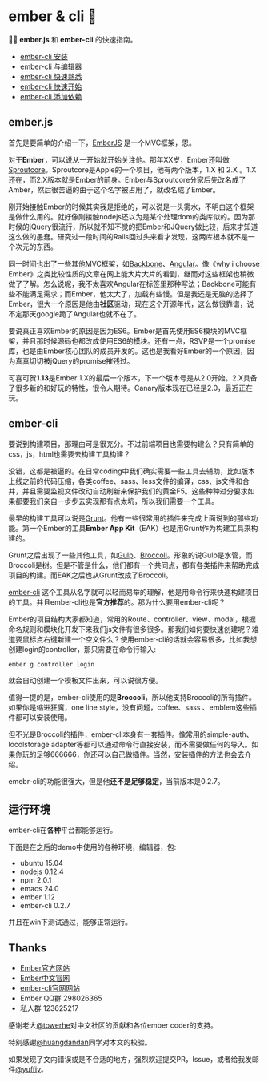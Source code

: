 ember & cli :kiss: 
========

:sunflower::sunflower: **ember.js** 和 **ember-cli** 的快速指南。

* [ember-cli 安装](https://github.com/yuffiy/book/tree/master/01_ember-cli_install/README.md)
* [ember-cli 与编辑器](https://github.com/yuffiy/book/tree/master/02_ember-cli_editor/README.md)
* [ember-cli 快速熟悉](https://github.com/yuffiy/book/tree/master/03_ember-cli_start/README.md)
* [ember-cli 快速开始](https://github.com/yuffiy/book/tree/master/04_ember-cli_demo/README.md)
* [ember-cli 添加依赖](https://github.com/yuffiy/book/blob/master/05_ember-cli_brocfile/README.md)

## ember.js

首先是要简单的介绍一下，[EmberJS](emberjs.com) 是一个MVC框架，恩。

对于**Ember**，可以说从一开始就开始关注他。那年XX岁，Ember还叫做[Sproutcore](http://sproutcore.org)。Sproutcore是Apple的一个项目，他有两个版本，1.X 和 2.X 。1.X还在，而2.X版本就是Ember的前身。Ember与Sproutcore分家后先改名成了Amber，然后很苦逼的由于这个名字被占用了，就改名成了Ember。

刚开始接触Ember的时候其实我是拒绝的，可以说是一头雾水，不明白这个框架是做什么用的。就好像刚接触nodejs还以为是某个处理dom的类库似的。因为那时候的jQuery很流行，所以就不知不觉的把Ember和JQuery做比较，后来才知道这么做的愚蠢。研究过一段时间的Rails回过头来看才发现，这两库根本就不是一个次元的东西。

同一时间也出了一些其他MVC框架，如[Backbone](http://backbonejs.org)、[Angular](http://angularjs.org)。像《why i choose Ember》之类比较性质的文章在网上能大片大片的看到，继而对这些框架也稍微做了了解。怎么说呢，我不太喜欢Angular在标签里那种写法；Backbone可能有些不能满足需求；而Ember，他太大了，加载有些慢。但是我还是无脑的选择了Ember，很大一个原因是他由**社区**驱动，现在这个开源年代，这么做很靠谱，说不定那天google跪了Angular也就不在了。

要说真正喜欢Ember的原因是因为ES6。Ember是首先使用ES6模块的MVC框架，并且那时候源码也都改成使用ES6的模块。还有一点，RSVP是一个promise库，也是由Ember核心团队的成员开发的。这也是我看好Ember的一个原因，因为真真切切被jQuery的promise摧残过。

可喜可贺**1.13**是Ember 1.X的最后一个版本，下一个版本号是从2.0开始。2.X具备了很多新的和好玩的特性，很令人期待。Canary版本现在已经是2.0，最近正在玩。

## ember-cli

要说到构建项目，那理由可是很充分。不过前端项目也需要构建么？只有简单的css，js，html也需要去构建工具构建？

没错，这都是被逼的。在日常coding中我们确实需要一些工具去辅助，比如版本上线之前的代码压缩，各类coffee、sass、less文件的编译，css、js文件和合并，并且需要监视文件改动自动刷新来保护我们的黄金F5。这些种种过分要求如果都要我们亲自一步步去实现那有点太坑，所以我们需要一个工具。

最早的构建工具可以说是[Grunt](http://gruntjs.com)。他有一些很常用的插件来完成上面说到的那些功能。第一个Ember的工具**Ember App Kit**（EAK）也是用Grunt作为构建工具来构建的。

Grunt之后出现了一些其他工具，如[Gulp](http://gulpjs.com)、[Broccoli](https://github.com/broccolijs/broccoli)。形象的说Gulp是水管，而Broccoli是树。但是不管是什么，他们都有一个共同点，都有各类插件来帮助完成项目的构建。而EAK之后也从Grunt改成了Broccoli。

[ember-cli](http://ember-cli.com) 这个工具从名字就可以轻而易举的理解，他是用命令行来快速构建项目的工具。并且ember-cli也是**官方推荐**的。那为什么要用ember-cli呢？

Ember的项目结构大家都知道，常用的Route、controller、view、modal，根据命名规则和模块化开发下来我们js文件有很多很多。那我们如何要快速创建呢？难道要鼠标点右键新建一个空文件么？使用ember-cli的话就会容易很多，比如我想创建login的controller，那只需要在命令行输入:

```sh
ember g controller login
```

就会自动创建一个模板文件出来，可以说很方便。

值得一提的是，ember-cli使用的是**Broccoli**，所以他支持Broccoli的所有插件。如果你是缩进狂魔，one line style，没有问题，coffee、sass 、emblem这些插件都可以安装使用。

但不光是Broccoli的插件，ember-cli本身有一套插件。像常用的simple-auth、locolstorage adapter等都可以通过命令行直接安装，而不需要做任何的导入。如果你玩的足够666666，你还可以自己做插件。当然，安装插件的方法也会去介绍。

emebr-cli的功能很强大，但是他**还不是足够稳定**，当前版本是0.2.7。

## 运行环境

ember-cli在**各种**平台都能够运行。

下面是在之后的demo中使用的各种环境，编辑器，包:

* ubuntu 15.04
* nodejs 0.12.4
* npm 2.0.1
* emacs 24.0
* ember 1.12
* ember-cli 0.2.7

并且在win下测试通过，能够正常运行。

## Thanks

* [Ember官方网站](http://emberjs.com)
* [Ember中文官网](http://emberjs.cn)
* [ember-cli官网网站](http://ember-cli.com)
* Ember QQ群 298026365
* 私人群 123625217

感谢老大[@towerhe](https://github.com/towerhe)对中文社区的贡献和各位ember coder的支持。

特别感谢[@huangdandan](https://github.com/huangdandan)同学对本文的校验。

如果发现了文内错误或是不合适的地方，强烈欢迎提交PR，Issue，或者给我发邮件[@yuffiy](mailto://yfhj1990@hotmail.com)。
